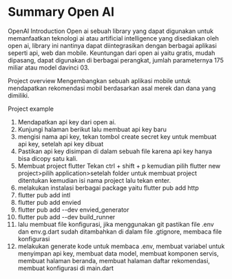 # Summary Open AI
OpenAI Introduction Open ai sebuah library yang dapat digunakan untuk memanfaatkan teknologi ai atau artificial intelligence yang disediakan oleh open ai, library ini nantinya dapat diintegrasikan dengan berbagai aplikasi seperti api, web dan mobile.
Keuntungan dari open ai yaitu gratis, mudah dipasang, dapat digunakan di berbagai perangkat, jumlah parameternya 175 miliar atau model davinci 03.

Project overview 
Mengembangkan sebuah aplikasi mobile untuk mendapatkan rekomendasi mobil berdasarkan asal merek dan dana yang dimiliki.

Project example 
 1. Mendapatkan api key dari open ai. 
 2. Kunjungi halaman berikut lalu membuat api key baru 
 3. mengisi nama api key, tekan tombol create secret key untuk membuat api key, setelah api key dibuat 
 4. Pastikan api key disimpan di dalam sebuah file karena api key hanya bisa dicopy satu kali.
 5. Membuat project flutter Tekan ctrl + shift + p kemudian pilih flutter new project>pilih application>setelah folder untuk membuat project ditentukan kemudian isi nama project lalu tekan enter. 
6. melakukan instalasi berbagai package yaitu flutter pub add http
7.  flutter pub add intl
8. flutter pub add envied
9.  flutter pub add --dev envied_generator 
10. flutter pub add --dev build_runner
11. lalu membuat file konfigurasi, jika menggunakan git pastikan file .env dan env.g.dart sudah ditambahkan di dalam file .gtignore, membaca file konfigurasi 
12. melakukan generate kode untuk membaca .env, membuat variabel untuk menyimpan api key, membuat data model, membuat komponen servis, membuat halaman beranda, membuat halaman daftar rekomendasi, membuat konfigurasi di main.dart